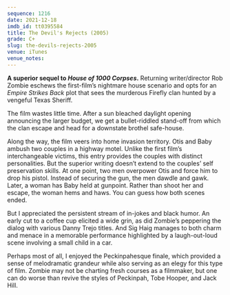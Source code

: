 ```yaml
---
sequence: 1216
date: 2021-12-18
imdb_id: tt0395584
title: The Devil's Rejects (2005)
grade: C+
slug: the-devils-rejects-2005
venue: iTunes
venue_notes:
---
```


**A superior sequel to <span data-imdb-id="tt0251736">_House of 1000 Corpses_</span>.** Returning writer/director Rob Zombie eschews the first-film’s nightmare house scenario and opts for an <span data-imdb-id="tt0080684">_Empire Strikes Back_</span> plot that sees the murderous Firefly clan hunted by a vengeful Texas Sheriff.

<!-- end -->

The film wastes little time. After a sun bleached daylight opening announcing the larger budget, we get a bullet-riddled stand-off from which the clan escape and head for a downstate brothel safe-house.

Along the way, the film veers into home invasion territory. Otis and Baby ambush two couples in a highway motel. Unlike the first film’s interchangeable victims, this entry provides the couples with distinct personalities. But the superior writing doesn’t extend to the couples’ self preservation skills. At one point, two men overpower Otis and force him to drop his pistol. Instead of securing the gun, the men dawdle and gawk. Later, a woman has Baby held at gunpoint. Rather than shoot her and escape, the woman hems and haws. You can guess how both scenes ended.

But I appreciated the persistent stream of in-jokes and black humor. An early cut to a coffee cup elicited a wide grin, as did Zombie’s peppering the dialog with various Danny Trejo titles. And Sig Haig manages to both charm and menace in a memorable performance highlighted by a laugh-out-loud scene involving a small child in a car.

Perhaps most of all, I enjoyed the Peckinpahesque finale, which provided a sense of melodramatic grandeur while also serving as an elegy for this type of film. Zombie may not be charting fresh courses as a filmmaker, but one can do worse than revive the styles of Peckinpah, Tobe Hooper, and Jack Hill.
